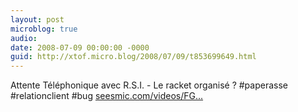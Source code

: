 ```yaml
---
layout: post
microblog: true
audio: 
date: 2008-07-09 00:00:00 -0000
guid: http://xtof.micro.blog/2008/07/09/t853699649.html
---
```

Attente Téléphonique avec R.S.I. - Le racket organisé ? #paperasse #relationclient #bug [seesmic.com/videos/FG...](http://seesmic.com/videos/FGHKXpXtca)
